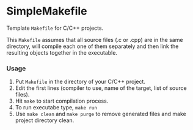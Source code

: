 # SimpleMakefile

Template `Makefile` for C/C++ projects.

This `Makefile` assumes that all source files (.c or .cpp) are in the same directory, will compile each one of them separately and then link the resulting objects together in the executable.

### Usage

1. Put `Makefile` in the directory of your C/C++ project.
2. Edit the first lines (compiler to use, name of the target, list of source files).
3. Hit `make` to start compilation process.
4. To run executabe type, `make run`
5. Use `make clean` and `make purge` to remove generated files and make project directory clean.



